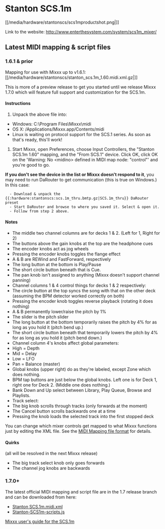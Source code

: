 # Stanton SCS.1m

[[/media/hardware/stantonscs/scs1mproductshot.png|]]

Link to the website: <http://www.enterthesystem.com/system/scs1m_mixer/>

## Latest MIDI mapping & script files

### 1.6.1 & prior

Mapping for use with Mixxx up to v1.6.1:
[[/media/hardware/stantonscs/stanton_scs.1m_1.60.midi.xml.gz|]]

This is more of a preview release to get you started until we release
Mixxx 1.7.0 which will feature full support and customization for the
SCS.1m.

#### Instructions

1.  Unpack the above file into:

<!-- end list -->

  - Windows: C:\\Program Files\\Mixxx\\midi
  - OS X: /Applications/Mixxx.app/Contents/midi
  - Linux is waiting on protocol support for the SCS.1 series. As soon
    as that's ready, this'll work\!

<!-- end list -->

1.  Start Mixxx, open Preferences, choose Input Controllers, the
    "Stanton SCS.1m 1.60" mapping, and the "From SCS.1" device. Click
    OK, click OK on the 'Warning: No \<midino\> defined in MIDI map
    node: "control"' and you're good to go.

**If you don't see the device in the list or Mixxx doesn't respond to
it**, you may need to run DaRouter to get communication (this is true on
Windows.) In this case:

``` 
  - Download & unpack the {{:hardware:stantonscs:scs.1m_thru.bmtp.gz|SCS.1m_thru}} DaRouter preset
  - Start DaRouter and browse to where you saved it. Select & open it.
  - Follow from step 2 above.
```

#### Notes

  - The middle two channel columns are for decks 1 & 2. (Left for 1,
    Right for 2)
  - The buttons above the gain knobs at the top are the headphone cues
  - The encoder knobs act as jog wheels
  - Pressing the encoder knobs toggles the flange effect
  - A & B are REWind and FastForward, respectively
  - The long button at the bottom is Play/Pause
  - The short circle button beneath that is Cue.
  - The pan knob isn't assigned to anything (Mixxx doesn't support
    channel panning)
  - Channel columns 1 & 4 control things for decks 1 & 2 respectively:
  - The circle button at the top syncs the song with that on the other
    deck (assuming the BPM detector worked correctly on both)
  - Pressing the encoder knob toggles reverse playback (rotating it does
    nothing)
  - A & B permanently lower/raise the pitch by 1%
  - The slider is the pitch slider
  - The long button at the bottom temporarily raises the pitch by 4% for
    as long as you hold it (pitch bend up.)
  - The short circle button beneath that temporarily lowers the pitch by
    4% for as long as you hold it (pitch bend down.)
  - Channel column 4's knobs affect global parameters:
  - High = Depth
  - Mid = Delay
  - Low = LFO
  - Pan = Balance (master)
  - Global knobs (upper right) do as they're labeled, except Zone which
    does nothing.
  - BPM tap buttons are just below the global knobs. Left one is for
    Deck 1, right one for Deck 2. (Middle one does nothing.)
  - Bank Down and Up select between Library, Play Queue, Browse and
    Playlists.
  - Track select:
  - The big knob scrolls through tracks (only forwards at the moment)
  - The Cancel button scrolls backwards one at a time
  - Pressing the knob loads the selected track into the first stopped
    deck

You can change which mixer controls get mapped to what Mixxx functions
just by editing the XML file. See the [MIDI Mapping file
format](midi_controller_mapping_file_format#old_format_before_schema_versioning_mixxx_1.6.1_and_prior)
for details.

#### Quirks

(all will be resolved in the next Mixxx release)

  - The big track select knob only goes forwards
  - The channel jog knobs are backwards

### 1.7.0+

The latest official MIDI mapping and script file are in the 1.7 release
branch and can be downloaded from here:

  - [Stanton
    SCS.1m.midi.xml](http://bazaar.launchpad.net/%7Emixxxdevelopers/mixxx/release-1.6.2/download/head%3A/stantonscs.1m.midi.x-20090413052950-0s8dvnvezkl3lrrh-1/Stanton%20SCS.1m.midi.xml)
  - [Stanton-SCS1m-scripts.js](http://bazaar.launchpad.net/%7Emixxxdevelopers/mixxx/release-1.6.2/download/head%3A/stantonscs1mscripts.-20090413052950-0s8dvnvezkl3lrrh-2/Stanton-SCS1m-scripts.js)

[Mixxx user's guide for the SCS.1m](stanton_scs.1m_mixxx_user_guide)
